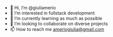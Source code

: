 - 👋 Hi, I’m @giuliamerio
- 👀 I’m interested in fullstack development
- 🌱 I’m currently learning as much as possible
- 💞️ I’m looking to collaborate on diverse projects
- 📫 How to reach me ameriogiulia@gmail.com

<!---
giuliamerio/giuliamerio is a ✨ special ✨ repository because its `README.md` (this file) appears on your GitHub profile.
You can click the Preview link to take a look at your changes.
--->

